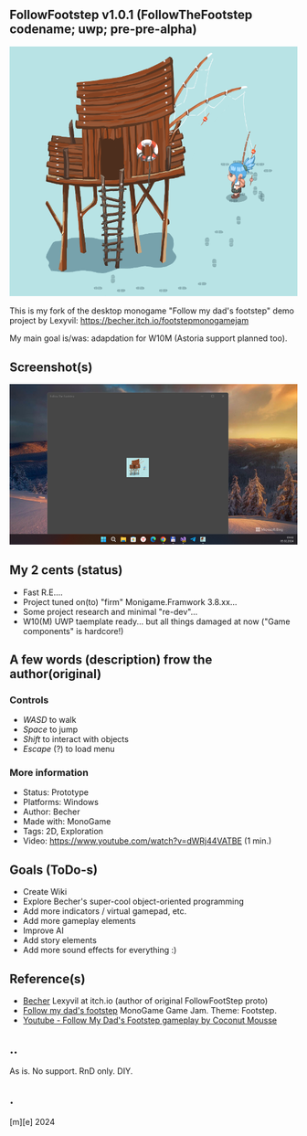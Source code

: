 ## FollowFootstep v1.0.1 (FollowTheFootstep codename; uwp; pre-pre-alpha)
![](Images/logo.png)

This is my fork of the desktop monogame "Follow my dad's footstep" demo project by Lexyvil:
https://becher.itch.io/footstepmonogamejam

My main goal is/was: adapdation for W10M (Astoria support planned too). 

## Screenshot(s)

![](Images/shot01.png)


## My 2 cents (status)
- Fast R.E.... 
- Project tuned on(to) "firm" Monigame.Framwork 3.8.xx...
- Some project research and minimal "re-dev"...
- W10(M) UWP taemplate ready... but all things damaged at now ("Game components" is hardcore!)

## A few words (description) frow the author(original)

### Controls
- *WASD* to walk
- *Space* to jump
- *Shift* to interact with objects
- *Escape* (?) to load menu

### More information
- Status:	Prototype
- Platforms:	Windows
- Author:	Becher
- Made with:	MonoGame
- Tags:	2D, Exploration
- Video: https://www.youtube.com/watch?v=dWRj44VATBE (1 min.)

## Goals (ToDo-s)
- Create Wiki
- Explore Becher's super-cool object-oriented programming
- Add more indicators / virtual gamepad, etc.
- Add more gameplay elements
- Improve AI
- Add story elements
- Add more sound effects for everything :)

## Reference(s)
- [Becher](https://becher.itch.io/) Lexyvil at itch.io (author of original FollowFootStep proto)
- [Follow my dad's footstep](https://becher.itch.io/footstepmonogamejam) MonoGame Game Jam. Theme: Footstep.
- [Youtube - Follow My Dad's Footstep gameplay by Coconut Mousse](https://www.youtube.com/watch?v=mEGb-rgoVWQ)

## ..
As is. No support. RnD only. DIY.

## .
[m][e] 2024

